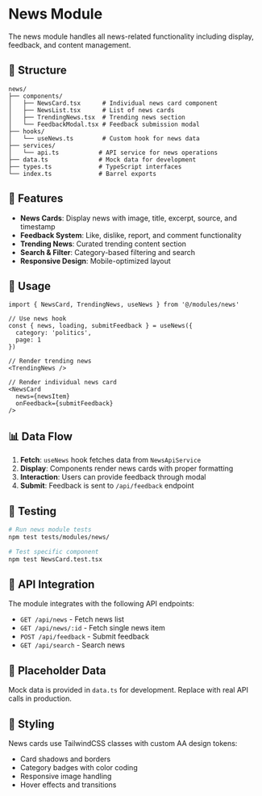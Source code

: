 # News Module

The news module handles all news-related functionality including display, feedback, and content management.

## 📁 Structure

```
news/
├── components/
│   ├── NewsCard.tsx      # Individual news card component
│   ├── NewsList.tsx      # List of news cards
│   ├── TrendingNews.tsx  # Trending news section
│   └── FeedbackModal.tsx # Feedback submission modal
├── hooks/
│   └── useNews.ts        # Custom hook for news data
├── services/
│   └── api.ts           # API service for news operations
├── data.ts              # Mock data for development
├── types.ts             # TypeScript interfaces
└── index.ts             # Barrel exports
```

## 🎯 Features

- **News Cards**: Display news with image, title, excerpt, source, and timestamp
- **Feedback System**: Like, dislike, report, and comment functionality
- **Trending News**: Curated trending content section
- **Search & Filter**: Category-based filtering and search
- **Responsive Design**: Mobile-optimized layout

## 🔧 Usage

```tsx
import { NewsCard, TrendingNews, useNews } from '@/modules/news'

// Use news hook
const { news, loading, submitFeedback } = useNews({
  category: 'politics',
  page: 1
})

// Render trending news
<TrendingNews />

// Render individual news card
<NewsCard 
  news={newsItem} 
  onFeedback={submitFeedback} 
/>
```

## 📊 Data Flow

1. **Fetch**: `useNews` hook fetches data from `NewsApiService`
2. **Display**: Components render news cards with proper formatting
3. **Interaction**: Users can provide feedback through modal
4. **Submit**: Feedback is sent to `/api/feedback` endpoint

## 🧪 Testing

```bash
# Run news module tests
npm test tests/modules/news/

# Test specific component
npm test NewsCard.test.tsx
```

## 🔄 API Integration

The module integrates with the following API endpoints:

- `GET /api/news` - Fetch news list
- `GET /api/news/:id` - Fetch single news item
- `POST /api/feedback` - Submit feedback
- `GET /api/search` - Search news

## 📝 Placeholder Data

Mock data is provided in `data.ts` for development. Replace with real API calls in production.

## 🎨 Styling

News cards use TailwindCSS classes with custom AA design tokens:
- Card shadows and borders
- Category badges with color coding
- Responsive image handling
- Hover effects and transitions




